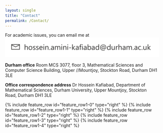 ```yaml
---
layout: single
title: "Contact"
permalink: /Contact/
---
```


For academic issues, you can email me at
<img src="/assets/images/email-image.png">

**Durham office** Room MCS 3077, floor 3, Mathematical Sciences and Computer Science Building, Upper  //Mountjoy, Stockton Road, Durham DH1 3LE

**Office correspondence address** Dr Hossein Kafiabad, Department of Mathematical Sciences, Durham University, Upper Mountjoy, Stockton Road, Durham DH1 3LE

{% include feature_row id="feature_row1-0" type="right" %}
{% include feature_row id="feature_row1-1" type="right" %}
{% include feature_row id="feature_row1-2" type="right" %}
{% include feature_row id="feature_row1-3" type="right" %}
{% include feature_row id="feature_row1-4" type="right" %}

